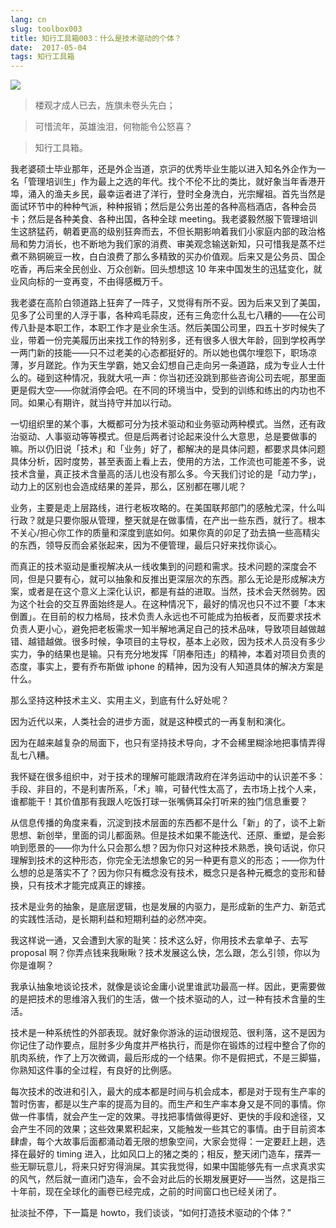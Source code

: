 ```yaml
---
lang: cn
slug: toolbox003
title: 知行工具箱003：什么是技术驱动的个体？
date:  2017-05-04
tags: 知行工具箱
---
```

<!-- more -->
![](http://oouh9u8nz.bkt.gdipper.com//toolbox003.jpg)

> 楼观才成人已去，旌旗未卷头先白；

> 可惜流年，英雄浊泪，何物能令公怒喜？

> 知行工具箱。

我老婆硕士毕业那年，还是外企当道，京沪的优秀毕业生能以进入知名外企作为一名「管理培训生」作为最上之选的年代。找个不伦不比的类比，就好象当年香港开埠，涌入的渔夫乡民，最幸运者进了洋行，登时全身洗白，光宗耀祖。首先当然是面试环节中的种种气派，种种报销；然后是公务出差的各种高档酒店，各种会员卡；然后是各种美食、各种出国，各种全球 meeting。我老婆毅然服下管理培训生这脐猛药，朝着更高的级别狂奔而去，不但长期影响着我们小家庭内部的政治格局和势力消长，也不断地为我们家的消费、审美观念输送新知，只可惜我是蒸不烂煮不熟铜碗豆一枚，白白浪费了那么多精致的买办价值观。后来又是公务员、国企吃香，再后来全民创业、万众创新。回头想想这 10 年来中国发生的迅猛变化，就业风向标的一变再变，不由得感概万千。

我老婆在高阶白领道路上狂奔了一阵子，又觉得有所不妥。因为后来又到了美国，见多了公司里的人浮于事，各种鸡毛蒜皮，还有三角恋什么乱七八糟的——在公司传八卦是本职工作，本职工作才是业余生活。然后美国公司里，四五十岁时候失了业，带着一份完美履历出来找工作的特别多，还有很多人很大年龄，回到学校再学一两门新的技能——只不过老美的心态都挺好的。所以她也偶尔埋怨下，职场凉薄，岁月蹉跎。作为天生学霸，她又会幻想自己走向另一条道路，成为专业人士什么的。碰到这种情况，我就大吼一声：你当初还没跳到那些咨询公司去呢，那里面更是假大空——你就消停会吧。在不同的环境当中，受到的训练和练出的内功也不同。如果心有期许，就当持守并加以行动。

一切组织里的某个事，大概都可分为技术驱动和业务驱动两种模式。当然，还有政治驱动、人事驱动等等模式。但是后两者讨论起来没什么大意思，总是要做事的嘛。所以仍旧说「技术」和「业务」好了，都解决的是具体问题，都要求具体问题具体分析，因时度势，甚至表面上看上去，使用的方法，工作流也可能差不多，说技术含量，真正技术含量高的活儿也没有那么多。今天我们讨论的是「动力学」，动力上的区别也会造成结果的差异，那么，区别都在哪儿呢？

业务，主要是走上层路线，进行老板攻略的。在美国联邦部门的感触尤深，什么叫行政？就是只要你服从管理，整天就是在做事情，在产出一些东西，就行了。根本不关心/担心你工作的质量和深度到底如何。如果你真的卯足了劲去搞一些高精尖的东西，领导反而会紧张起来，因为不便管理，最后只好来找你谈心。

而真正的技术驱动是重视解决从一线收集到的问题和需求。技术问题的深度会不同，但是只要有心，就可以抽象和反推出更深层次的东西。那么无论是形成解决方案，或者是在这个意义上深化认识，都是有益的进取。当然，技术会天然弱势。因为这个社会的交互界面始终是人。在这种情况下，最好的情况也只不过不要「本末倒置」。在目前的权力格局，技术负责人永远也不可能成为拍板者，反而要求技术负责人更小心，避免把老板需求一知半解地满足自己的技术品味，导致项目越做越错、越错越做。很多时候，争项目的主导权，基本上必败，因为技术人员没有多少实力，争的结果也是输。只有充分地发挥「阴奉阳违」的精神，本着对项目负责的态度，事实上，要有乔布斯做 iphone 的精神，因为没有人知道具体的解决方案是什么。

那么坚持这种技术主义、实用主义，到底有什么好处呢？

因为近代以来，人类社会的进步方面，就是这种模式的一再复制和演化。

因为在越来越复杂的局面下，也只有坚持技术导向，才不会稀里糊涂地把事情弄得乱七八糟。

我怀疑在很多组织中，对于技术的理解可能跟清政府在洋务运动中的认识差不多：手段、非目的，不是利害所系，「术」嘛，可替代性太高了，去市场上找个人来，谁都能干！其价值那有我跟人吃饭打球一张嘴俩耳朵打听来的独门信息重要？

从信息传播的角度来看，沉淀到技术层面的东西都不是什么「新」的了，谈不上新思想、新创举，里面的词儿都面熟。但是技术如果不能迭代、还原、重塑，是会影响到愿景的——你为什么只会那么想？因为你只对这种技术熟悉，换句话说，你只理解到技术的这种形态，你完全无法想象它的另一种更有意义的形态；——你为什么想的总是落实不了？因为你只有概念没有技术，概念只是各种元概念的变形和替换，只有技术才能完成真正的嫁接。

技术是业务的抽象，是底层逻辑，也是发展的内驱力，是形成新的生产力、新范式的实践性活动，是长期利益和短期利益的必然冲突。

我这样说一通，又会遭到大家的耻笑：技术这么好，你用技术去拿单子、去写 proposal 啊？你弄点钱来我瞅瞅？技术发展这么快，怎么跟，怎么引领，你以为你是谁啊？

我承认抽象地谈论技术，就像是谈论金庸小说里谁武功最高一样。因此，更需要做的是把技术的思维溶入我们的生活，做一个技术驱动的人，过一种有技术含量的生活。

技术是一种系统性的外部表现。就好象你游泳的运动很规范、很利落，这不是因为你记住了动作要点，屈肘多少角度并严格执行，而是你在锻炼的过程中整合了你的肌肉系统，作了上万次微调，最后形成的一个结果。你不是假把式，不是三脚猫，你熟知这件事的全过程，有良好的比例感。

每次技术的改进和引入，最大的成本都是时间与机会成本，都是对于现有生产率的暂时伤害，都是以生产率的提高为目的。而生产和生产率本身又是不同的事情。你做一件事情，就会产生一定的效果。寻找把事情做得更好、更快的手段和途径，又会产生不同的效果；这些效果累积起来，又能触发一些其它的事情。由于目前资本肆虐，每个大故事后面都涌动着无限的想象空间，大家会觉得：一定要赶上趟，选择在最好的 timing 进入，比如风口上的猪之类的；相反，整天闭门造车，摆弄一些无聊玩意儿，将来只好穷得淌屎。其实我觉得，如果中国能够先有一点求真求实的风气，然后就一直闭门造车，会不会对此后的长期发展更好——当然，这是指三十年前，现在全球化的画卷已经完成，之前的时间窗口也已经关闭了。

扯淡扯不停，下一篇是 howto，我们谈谈，“如何打造技术驱动的个体？”